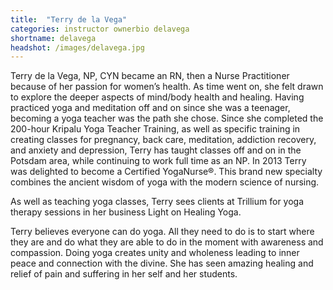 ```yaml
---
title:  "Terry de la Vega"
categories: instructor ownerbio delavega
shortname: delavega
headshot: /images/delavega.jpg
---
```

Terry de la Vega, NP, CYN became an RN, then a Nurse
						Practitioner because of her passion for women’s health. As time
						went on, she felt drawn to explore the deeper aspects of mind/body
						health and healing. Having practiced yoga and meditation off and
						on since she was a teenager, becoming a yoga teacher was the path
						she chose. Since she completed the 200-hour Kripalu Yoga Teacher
						Training, as well as specific training in creating classes for
						pregnancy, back care, meditation, addiction recovery, and anxiety
						and depression, Terry has taught classes off and on in the Potsdam
						area, while continuing to work full time as an NP. In 2013 Terry
						was delighted to become a Certified YogaNurse®. This brand new
						specialty combines the ancient wisdom of yoga with the modern
						science of nursing.
						
As well as teaching yoga classes, Terry sees clients at
						Trillium for yoga therapy sessions in her business Light on
						Healing Yoga.
						
Terry believes everyone can do yoga. All they need to do is
						to start where they are and do what they are able to do in the
						moment with awareness and compassion. Doing yoga creates unity and
						wholeness leading to inner peace and connection with the divine.
						She has seen amazing healing and relief of pain and suffering in
						her self and her students.
